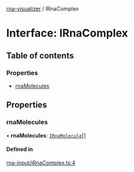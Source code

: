 [rna-visualizer](../README.md) / IRnaComplex

# Interface: IRnaComplex

## Table of contents

### Properties

- [rnaMolecules](IRnaComplex.md#rnamolecules)

## Properties

### rnaMolecules

• **rnaMolecules**: [`IRnaMolecule`](IRnaMolecule.md)[]

#### Defined in

[rna-input/iRnaComplex.ts:4](https://github.com/michalhercik/rna-visualizer/blob/febfa3b/lib/src/rna-input/iRnaComplex.ts#L4)
